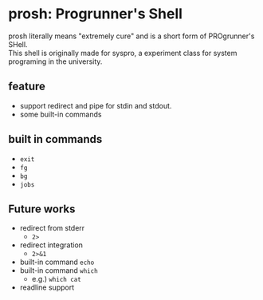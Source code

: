 # prosh: Progrunner's Shell

prosh literally means "extremely cure" and is a short form of PROgrunner's SHell.  
This shell is originally made for syspro, a experiment class for system programing in the university.

## feature
- support redirect and pipe for stdin and stdout.
- some built-in commands

## built in commands
- `exit`
- `fg`
- `bg`
- `jobs`

## Future works
- redirect from stderr
  - `2>` 
- redirect integration
  - `2>&1`
- built-in command `echo`
- built-in command `which`
  - e.g.) `which cat`
- readline support
